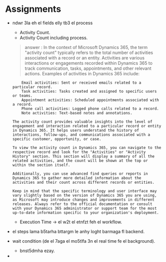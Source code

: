 # Assignments 
* ndwr 3la eh el fields elly tb3 el process
  * Activity Count.
  * Activity Count including process. 
  > answer : In the context of Microsoft Dynamics 365, the term "activity count" typically refers to the total number of activities associated with a record or an entity. Activities are various interactions or engagements recorded within Dynamics 365 to track communication, tasks, appointments, and other relevant actions.
      Examples of activities in Dynamics 365 include:

          Email activities: Sent or received emails related to a particular record.
          Task activities: Tasks created and assigned to specific users or teams.
          Appointment activities: Scheduled appointments associated with a record.
          Phone call activities: Logged phone calls related to a record.
          Note activities: Text-based notes and annotations.

      The activity count provides valuable insights into the level of engagement and interaction related to a particular record or entity in Dynamics 365. It helps users understand the history of interactions, follow-ups, and communications associated with a specific customer, opportunity, or case.

      To view the activity count in Dynamics 365, you can navigate to the respective record and look for the "Activities" or "Activity History" section. This section will display a summary of all the related activities, and the count will be shown at the top or within the section itself.

      Additionally, you can use advanced find queries or reports in Dynamics 365 to gather more detailed information about the activities and their count across different records or entities.

      Keep in mind that the specific terminology and user interface may vary slightly based on the version of Dynamics 365 you are using, as Microsoft may introduce changes and improvements in different releases. Always refer to the official documentation or consult with your Dynamics 365 administrator or support team for the most up-to-date information specific to your organization's deployment.
  * Execution Time -> el w2t el etnfzt feh el workflow. 
*  el steps lama b5tarha bttargm le anhy loght barmaga fl backend. 
*  wait condition (de el 7aga el mo5tlfa 3n el real time fe el background). 
   *  bnst5dmha ezay. 
*  